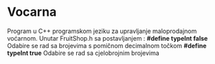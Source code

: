 # Vocarna
Program u C++ programskom jeziku za upravljanje maloprodajnom voćarnom.
Unutar FruitShop.h sa postavljanjem : 
    **#define typeInt false** 
        Odabire se rad sa brojevima s pomičnom decimalnom točkom
    **#define typeInt true** 
        Odabire se rad sa cjelobrojnim brojevima